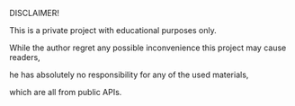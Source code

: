 DISCLAIMER!

This is a private project with educational purposes only.

While the author regret any possible inconvenience this project may cause readers,

he has absolutely no responsibility for any of the used materials,

which are all from public APIs.

